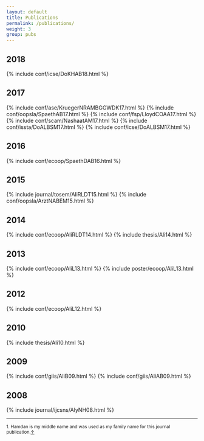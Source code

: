 ```yaml
---
layout: default
title: Publications
permalink: /publications/
weight: 3
group: pubs
---
```


## 2018 ##
{% include conf/icse/DoKHAB18.html %}

## 2017 ##
{% include conf/ase/KruegerNRAMBGGWDK17.html %}
{% include conf/oopsla/SpaethAB17.html %}
{% include conf/fsp/LloydCOAA17.html %}
{% include conf/scam/NashaatAM17.html %}
{% include conf/issta/DoALBSM17.html %}
{% include conf/icse/DoALBSM17.html %}

## 2016 ##
{% include conf/ecoop/SpaethDAB16.html %}

## 2015 ##
{% include journal/tosem/AliRLDT15.html %}
{% include conf/oopsla/ArztNABEM15.html %}

## 2014 ##
{% include conf/ecoop/AliRLDT14.html %}
{% include thesis/Ali14.html %}

## 2013 ##
{% include conf/ecoop/AliL13.html %}
{% include poster/ecoop/AliL13.html %}

## 2012 ##
{% include conf/ecoop/AliL12.html %}

## 2010 ##
{% include thesis/Ali10.html %}

## 2009 ##
{% include conf/giis/AliB09.html %}
{% include conf/giis/AliAB09.html %}

## 2008 ##
{% include journal/ijcsns/AlyNH08.html %}

---

<sup id="fn1">1. Hamdan is my middle name and was used as my family name for this journal publication.<a href="#ref1" title="Jump back">&uarr;</a></sup>
